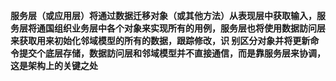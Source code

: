**服务层（或应用层）将通过数据迁移对象（或其他方法）从表现层中获取输入，服务层将通国组织业务层中各个对象来实现所有的用例，服务层也将使用数据訪问层来获取用来初始化邻域模型的所有的数据，跟踪修改，识
别区分对象并将更新命令提交个底层存储，数据訪问层和邻域模型并不直接通信，而是靠服务层来协调，这是架构上的关键之处**
